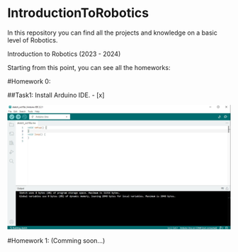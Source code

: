 # IntroductionToRobotics
In this repository you can find all the projects and knowledge on a basic level of Robotics.

Introduction to Robotics (2023 - 2024)

Starting from this point, you can see all the homeworks:

#Homework 0:

##Task1: Install Arduino IDE. - [x]

![This is the latest version of Arduino IDE](https://github.com/BetJohn/IntroductionToRobotics/blob/main/Arduino%20IDE%20-%20Photo.jpg)


#Homework 1: (Comming soon...)

